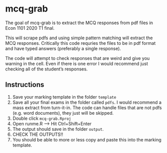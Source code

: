 
<!-- README.md is generated from README.Rmd. Please edit that file -->

# mcq-grab

<!-- badges: start -->

<!-- badges: end -->

The goal of mcq-grab is to extract the MCQ responses from pdf files in
Econ 1101 2020 T1 final.

This will scrape pdfs and using simple pattern matching will extract the
MCQ responses. Critically this code requries the files to be in pdf
format and have typed answers (preferably a single response).

The code will attempt to check responses that are weird and give you
warning in the cell. Even if there is one error I would recommend just
checking all of the student’s responses.

## Instructions

1)  Save your marking template in the folder `template`
2)  Save all your final exams in the folder called `pdfs`. I would
    recommend a mass extract from turn-it-in. The code can handle files
    that are not pdfs (e.g. word documents), they just will be skipped.
3)  Double click `mcq-grab.Rproj`
4)  Open runme.R –\> Hit Ctrl+Shift+Enter
5)  The output should save in the folder `output`.
6)  CHECK THE OUTPUTS\!\!
7)  You should be able to more or less copy and paste this into the
    marking template.
